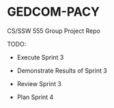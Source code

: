 # GEDCOM-PACY
CS/SSW 555 Group Project Repo

TODO:
- Execute Sprint 3
- Demonstrate Results of Sprint 3
- Review Sprint 3

- Plan Sprint 4
